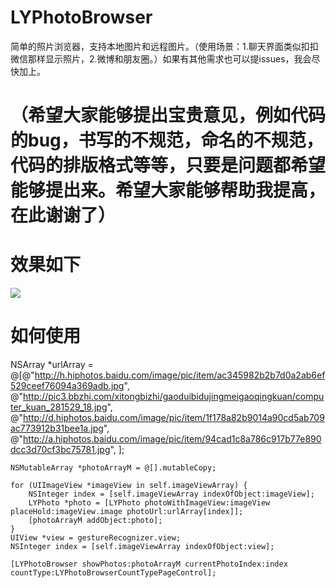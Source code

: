 # LYPhotoBrowser
简单的照片浏览器，支持本地图片和远程图片。（使用场景：1.聊天界面类似扣扣微信那样显示照片，2.微博和朋友圈。）如果有其他需求也可以提issues，我会尽快加上。
# （希望大家能够提出宝贵意见，例如代码的bug，书写的不规范，命名的不规范，代码的排版格式等等，只要是问题都希望能够提出来。希望大家能够帮助我提高，在此谢谢了）
# 效果如下


![](https://github.com/lianleven/LYPhotoBrowser/raw/master/LYBrowser.gif) 
# 如何使用
NSArray *urlArray = @[@"http://h.hiphotos.baidu.com/image/pic/item/ac345982b2b7d0a2ab6ef529ceef76094a369adb.jpg",
                          @"http://pic3.bbzhi.com/xitongbizhi/gaoduibidujingmeigaoqingkuan/computer_kuan_281529_18.jpg",
                          @"http://d.hiphotos.baidu.com/image/pic/item/1f178a82b9014a90cd5ab709ac773912b31bee1a.jpg",
                          @"http://a.hiphotos.baidu.com/image/pic/item/94cad1c8a786c917b77e890dcc3d70cf3bc75781.jpg",
                          ];
    
    NSMutableArray *photoArrayM = @[].mutableCopy;
    
    for (UIImageView *imageView in self.imageViewArray) {
        NSInteger index = [self.imageViewArray indexOfObject:imageView];
        LYPhoto *photo = [LYPhoto photoWithImageView:imageView placeHold:imageView.image photoUrl:urlArray[index]];
        [photoArrayM addObject:photo];
    }
    UIView *view = gestureRecognizer.view;
    NSInteger index = [self.imageViewArray indexOfObject:view];
    
    [LYPhotoBrowser showPhotos:photoArrayM currentPhotoIndex:index countType:LYPhotoBrowserCountTypePageControl];
